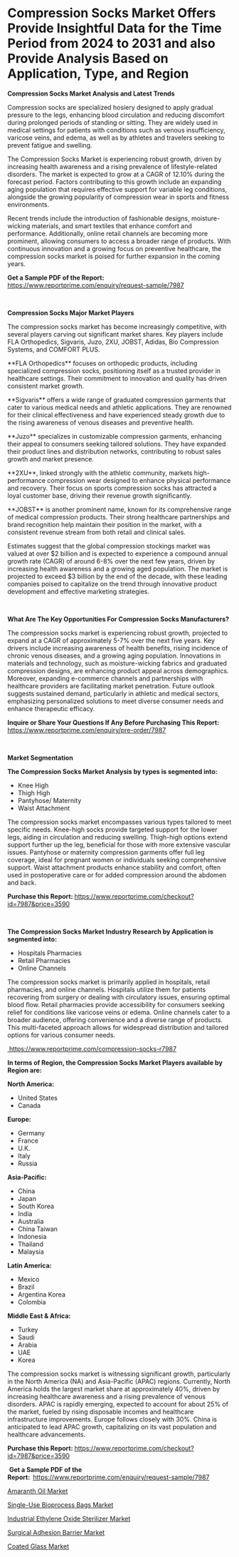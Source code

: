 <p><h1>Compression Socks Market Offers Provide Insightful Data for the Time Period from 2024 to 2031 and also Provide Analysis Based on Application, Type, and Region</h1></p><p><strong>Compression Socks Market Analysis and Latest Trends</strong></p>
<p><p>Compression socks are specialized hosiery designed to apply gradual pressure to the legs, enhancing blood circulation and reducing discomfort during prolonged periods of standing or sitting. They are widely used in medical settings for patients with conditions such as venous insufficiency, varicose veins, and edema, as well as by athletes and travelers seeking to prevent fatigue and swelling.</p><p>The Compression Socks Market is experiencing robust growth, driven by increasing health awareness and a rising prevalence of lifestyle-related disorders. The market is expected to grow at a CAGR of 12.10% during the forecast period. Factors contributing to this growth include an expanding aging population that requires effective support for variable leg conditions, alongside the growing popularity of compression wear in sports and fitness environments.</p><p>Recent trends include the introduction of fashionable designs, moisture-wicking materials, and smart textiles that enhance comfort and performance. Additionally, online retail channels are becoming more prominent, allowing consumers to access a broader range of products. With continuous innovation and a growing focus on preventive healthcare, the compression socks market is poised for further expansion in the coming years.</p></p>
<p><strong>Get a Sample PDF of the Report:&nbsp;</strong> <a href="https://www.reportprime.com/enquiry/request-sample/7987">https://www.reportprime.com/enquiry/request-sample/7987</a></p>
<p>&nbsp;</p>
<p><strong>Compression Socks Major Market Players</strong></p>
<p><p>The compression socks market has become increasingly competitive, with several players carving out significant market shares. Key players include FLA Orthopedics, Sigvaris, Juzo, 2XU, JOBST, Adidas, Bio Compression Systems, and COMFORT PLUS.</p><p>**FLA Orthopedics** focuses on orthopedic products, including specialized compression socks, positioning itself as a trusted provider in healthcare settings. Their commitment to innovation and quality has driven consistent market growth.</p><p>**Sigvaris** offers a wide range of graduated compression garments that cater to various medical needs and athletic applications. They are renowned for their clinical effectiveness and have experienced steady growth due to the rising awareness of venous diseases and preventive health.</p><p>**Juzo** specializes in customizable compression garments, enhancing their appeal to consumers seeking tailored solutions. They have expanded their product lines and distribution networks, contributing to robust sales growth and market presence.</p><p>**2XU**, linked strongly with the athletic community, markets high-performance compression wear designed to enhance physical performance and recovery. Their focus on sports compression socks has attracted a loyal customer base, driving their revenue growth significantly.</p><p>**JOBST** is another prominent name, known for its comprehensive range of medical compression products. Their strong healthcare partnerships and brand recognition help maintain their position in the market, with a consistent revenue stream from both retail and clinical sales.</p><p>Estimates suggest that the global compression stockings market was valued at over $2 billion and is expected to experience a compound annual growth rate (CAGR) of around 6-8% over the next few years, driven by increasing health awareness and a growing aged population. The market is projected to exceed $3 billion by the end of the decade, with these leading companies poised to capitalize on the trend through innovative product development and effective marketing strategies.</p></p>
<p>&nbsp;</p>
<p><strong>What Are The Key Opportunities For Compression Socks Manufacturers?</strong></p>
<p><p>The compression socks market is experiencing robust growth, projected to expand at a CAGR of approximately 5-7% over the next five years. Key drivers include increasing awareness of health benefits, rising incidence of chronic venous diseases, and a growing aging population. Innovations in materials and technology, such as moisture-wicking fabrics and graduated compression designs, are enhancing product appeal across demographics. Moreover, expanding e-commerce channels and partnerships with healthcare providers are facilitating market penetration. Future outlook suggests sustained demand, particularly in athletic and medical sectors, emphasizing personalized solutions to meet diverse consumer needs and enhance therapeutic efficacy.</p></p>
<p><strong>Inquire or Share Your Questions If Any Before Purchasing This Report:</strong> <a href="https://www.reportprime.com/enquiry/pre-order/7987">https://www.reportprime.com/enquiry/pre-order/7987</a></p>
<p>&nbsp;</p>
<p><strong>Market Segmentation</strong></p>
<p><strong>The Compression Socks Market Analysis by types is segmented into:</strong></p>
<p><ul><li>Knee High</li><li>Thigh High</li><li>Pantyhose/ Maternity</li><li>Waist Attachment</li></ul></p>
<p><p>The compression socks market encompasses various types tailored to meet specific needs. Knee-high socks provide targeted support for the lower legs, aiding in circulation and reducing swelling. Thigh-high options extend support further up the leg, beneficial for those with more extensive vascular issues. Pantyhose or maternity compression garments offer full leg coverage, ideal for pregnant women or individuals seeking comprehensive support. Waist attachment products enhance stability and comfort, often used in postoperative care or for added compression around the abdomen and back.</p></p>
<p><strong>Purchase this Report:&nbsp;</strong><a href="https://www.reportprime.com/checkout?id=7987&price=3590">https://www.reportprime.com/checkout?id=7987&price=3590</a></p>
<p>&nbsp;</p>
<p><strong>The Compression Socks Market Industry Research by Application is segmented into:</strong></p>
<p><ul><li>Hospitals Pharmacies</li><li>Retail Pharmacies</li><li>Online Channels</li></ul></p>
<p><p>The compression socks market is primarily applied in hospitals, retail pharmacies, and online channels. Hospitals utilize them for patients recovering from surgery or dealing with circulatory issues, ensuring optimal blood flow. Retail pharmacies provide accessibility for consumers seeking relief for conditions like varicose veins or edema. Online channels cater to a broader audience, offering convenience and a diverse range of products. This multi-faceted approach allows for widespread distribution and tailored options for various consumer needs.</p></p>
<p><a href="https://www.reportprime.com/compression-socks-r7987">&nbsp;https://www.reportprime.com/compression-socks-r7987</a></p>
<p><strong>In terms of Region, the Compression Socks Market Players available by Region are:</strong></p>
<p>
    <p> <strong> North America: </strong>
        <ul>
            <li>United States</li>
            <li>Canada</li>
        </ul>
        </p> 
    <p> <strong> Europe: </strong>
        <ul>
            <li>Germany</li>
            <li>France</li>
            <li>U.K.</li>
            <li>Italy</li>
            <li>Russia</li>
        </ul>
        </p> 
    <p> <strong> Asia-Pacific: </strong>
        <ul>
            <li>China</li>
            <li>Japan</li>
            <li>South Korea</li>
            <li>India</li>
            <li>Australia</li>
            <li>China Taiwan</li>
            <li>Indonesia</li>
            <li>Thailand</li>
            <li>Malaysia</li>
        </ul>
        </p> 
    <p> <strong> Latin America: </strong>
        <ul>
            <li>Mexico</li>
            <li>Brazil</li>
            <li>Argentina Korea</li>
            <li>Colombia</li>
        </ul>
        </p> 
    <p> <strong> Middle East & Africa: </strong>
        <ul>
            <li>Turkey</li>
            <li>Saudi</li>
            <li>Arabia</li>
            <li>UAE</li>
            <li>Korea</li>
        </ul>
    </p>
    </p>
<p><p>The compression socks market is witnessing significant growth, particularly in the North America (NA) and Asia-Pacific (APAC) regions. Currently, North America holds the largest market share at approximately 40%, driven by increasing healthcare awareness and a rising prevalence of venous disorders. APAC is rapidly emerging, expected to account for about 25% of the market, fueled by rising disposable incomes and healthcare infrastructure improvements. Europe follows closely with 30%. China is anticipated to lead APAC growth, capitalizing on its vast population and healthcare advancements.</p></p>
<p><strong>Purchase this Report: </strong><a href="https://www.reportprime.com/checkout?id=7987&price=3590">https://www.reportprime.com/checkout?id=7987&price=3590</a></p>
<p>&nbsp;<strong>Get a Sample PDF of the Report:&nbsp;&nbsp;</strong><a href="https://www.reportprime.com/enquiry/request-sample/7987">https://www.reportprime.com/enquiry/request-sample/7987</a></p>
<p><strong></strong></p>
<p><p><a href="https://www.linkedin.com/pulse/amaranth-oil-market-size-segmentation-trends-growth-lqzfe?trackingId=v28LTB%2BoS5mstQQJ8ZErcQ%3D%3D">Amaranth Oil Market</a></p><p><a href="https://issuu.com/reportprime-2/docs/single-use-bioprocess-bags-market-s_5c64b72593f15b">Single-Use Bioprocess Bags Market</a></p><p><a href="https://issuu.com/reportprime-2/docs/industrial-ethylene-oxide-sterilize_e3c8ddd534de43">Industrial Ethylene Oxide Sterilizer Market</a></p><p><a href="https://github.com/lylyparadise/Market-Research-Report-List-5/blob/main/surgical-adhesion-barrier-market.md">Surgical Adhesion Barrier Market</a></p><p><a href="https://www.linkedin.com/pulse/coated-glass-market-outlook-complete-industry-analysis-2024-2031-ouspc?trackingId=5P%2FFIeGvSuKcWXgQ3WMNaQ%3D%3D">Coated Glass Market</a></p></p>